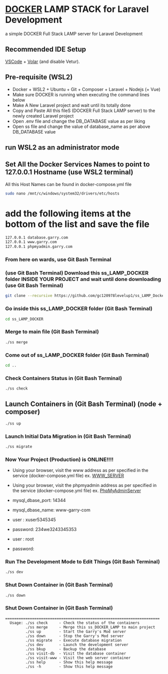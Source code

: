 # [DOCKER](https://docs.docker.com/get-started/get-docker/) LAMP STACK for Laravel Development
a simple DOCKER Full Stack LAMP server for Laravel Development  

## Recommended IDE Setup

[VSCode](https://code.visualstudio.com/) + [Volar](https://marketplace.visualstudio.com/items?itemName=Vue.volar) (and disable Vetur).

## Pre-requisite (WSL2)
* Docker + WSL2 + Ubuntu + Git + Composer + Laravel + Nodejs (+ Vue)
* Make sure DOCKER is running when executing the command lines below
* Make A New Laravel project and wait until its totally done
* Copy and Paste All this fileS (DOCKER Full Stack LAMP server) to the newly created Laravel project
* Open .env file and change the DB_DATABASE value as per liking
* Open ss file and change the value of database_name as per above DB_DATABASE value

## run WSL2 as an administrator mode
## Set All the Docker Services Names to point to 127.0.0.1 Hostname (use WSL2 terminal)
All this Host Names can be found in docker-compose.yml file

```sh
sudo nano /mnt/c/windows/system32/drivers/etc/hosts
```

# add the following items at the bottom of the list and save the file

```sh
127.0.0.1 database.garry.com
127.0.0.1 www.garry.com
127.0.0.1 phpmyadmin.garry.com
```

### From here on wards, use Git Bash Terminal
### (use Git Bash Terminal) Download this ss_LAMP_DOCKER folder INSIDE YOUR PROJECT and wait until done downloading (use Git Bash Terminal)

```sh
git clone --recursive https://github.com/gc120978levelup1/ss_LAMP_Docker.git
```

### Go inside this ss_LAMP_DOCKER folder (Git Bash Terminal)

```sh
cd ss_LAMP_DOCKER
```

### Merge to main file (Git Bash Terminal)

```sh
./ss merge
```

### Come out of ss_LAMP_DOCKER folder (Git Bash Terminal)

```sh
cd ..
```

### Check Containers Status in (Git Bash Terminal)

```sh
./ss check
```

## Launch Containers in  (Git Bash Terminal) (node + composer)

```sh
./ss up
```

### Launch Initial Data Migration in  (Git Bash Terminal)

```sh
./ss migrate
```

### Now Your Project (Production) is ONLINE!!!!
* Using your browser, visit the www address as per specified in the service (docker-compose.yml file)
ex. [WWW_SERVER](http://www.garry.com)

* Using your browser, visit the phpmyadmin address as per specified in the service (docker-compose.yml file)
ex. [PhpMyAdminServer](http://www.garry.com:8001)

* mysql_dbase_port: 14344
* mysql_dbase_name: www-garry-com
* user : xuser5345345
* password: 234we3243345353
* user : root
* password:


### Run The Development Mode to Edit Things  (Git Bash Terminal)

```sh
./ss dev
```

### Shut Down Container in  (Git Bash Terminal)

```sh
./ss down
```

### Shut Down Container in  (Git Bash Terminal)

    =====================================================================
      Usage: ./ss check     - Check the status of the containers
             ./ss merge     - Merge this ss_DOCKER_LAMP to main project
             ./ss up        - Start the Garry's Mod server
             ./ss down      - Stop the Garry's Mod server
             ./ss migrate   - Execute database migration
             ./ss dev       - Launch the development server
             ./ss bkup      - Backup the database
             ./ss visit-db  - Visit the database container
             ./ss visit-www - Visit the web server container
             ./ss help      - Show this help message
             ./ss -h        - Show this help message